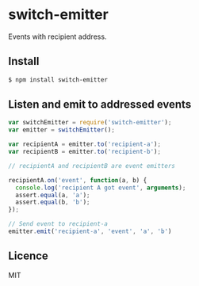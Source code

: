 # switch-emitter

Events with recipient address.

## Install

```bash
$ npm install switch-emitter
```

## Listen and emit to addressed events

```javascript
var switchEmitter = require('switch-emitter');
var emitter = switchEmitter();

var recipientA = emitter.to('recipient-a');
var recipientB = emitter.to('recipient-b');

// recipientA and recipientB are event emitters

recipientA.on('event', function(a, b) {  
  console.log('recipient A got event', arguments);
  assert.equal(a, 'a');
  assert.equal(b, 'b');
});

// Send event to recipient-a
emitter.emit('recipient-a', 'event', 'a', 'b')
```

## Licence

MIT